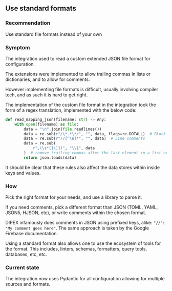 ## Use standard formats

### Recommendation

Use standard file formats instead of your own

### Symptom

The integration used to read a custom extended JSON file format for configuration.

The extensions were implemented to allow trailing commas in lists or dictionaries, and to allow for comments.

However implementing file formats is difficult, usually involving compiler tech, and as such it is hard to get right.

The implementation of the custom file format in the integration took the form of a regex translation, implemented with the below code:
```python
def read_mapping_json(filename: str) -> Any:
    with open(filename) as file:
        data = "\n".join(file.readlines())
        data = re.sub(r"/\*.*\*/", "", data, flags=re.DOTALL)  # Block comments
        data = re.sub(r"//[^\n]*", "", data)  # Line comments
        data = re.sub(
            r",(\s*[}\]])", "\\1", data
        )  # remove trailing commas after the last element in a list or dict
        return json.loads(data)
```
It should be clear that these rules also affect the data stores within inside keys and values.

### How

Pick the right format for your needs, and use a library to parse it.

If you need comments, pick a different format than JSON (TOML, YAML, JSON5, HJSON, etc), or write comments within the chosen format.

DIPEX infamously does comments in JSON using prefixed keys, alike: `"//": "My comment goes here"`.
The same approach is taken by the Google Firebase documentation.

Using a standard format also allows one to use the ecosystem of tools for the format.
This includes, linters, schemas, formatters, query tools, databases, etc, etc.

### Current state

The integration now uses Pydantic for all configuration allowing for multiple sources and formats.
